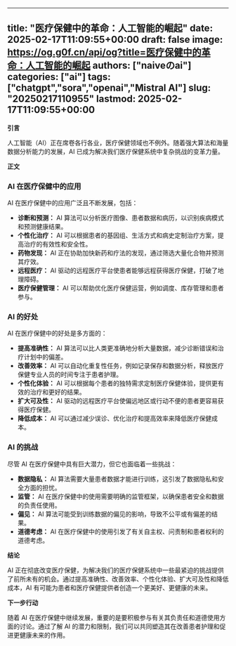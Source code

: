 
---
title: "医疗保健中的革命：人工智能的崛起"
date: 2025-02-17T11:09:55+00:00
draft: false
image: https://og.g0f.cn/api/og?title=医疗保健中的革命：人工智能的崛起
authors: ["naiveのai"]
categories: ["ai"]
tags: ["chatgpt","sora","openai","Mistral AI"]
slug: "20250217110955"
lastmod: 2025-02-17T11:09:55+00:00
---
**引言**

人工智能（AI）正在席卷各行各业，医疗保健领域也不例外。随着强大算法和海量数据分析能力的发展，AI 已成为解决我们医疗保健系统中复杂挑战的变革力量。

**正文**

### AI 在医疗保健中的应用

AI 在医疗保健中的应用广泛且不断发展，包括：

- **诊断和预测：** AI 算法可以分析医疗图像、患者数据和病历，以识别疾病模式和预测健康结果。
- **个性化治疗：** AI 可以根据患者的基因组、生活方式和病史定制治疗方案，提高治疗的有效性和安全性。
- **药物发现：** AI 正在协助加快新药和疗法的发现，通过筛选大量化合物并预测其疗效。
- **远程医疗：** AI 驱动的远程医疗平台使患者能够远程获得医疗保健，打破了地理障碍。
- **医疗保健管理：** AI 可以帮助优化医疗保健运营，例如调度、库存管理和患者参与。

### AI 的好处

AI 在医疗保健中的好处是多方面的：

- **提高准确性：** AI 算法可以比人类更准确地分析大量数据，减少诊断错误和治疗计划中的偏差。
- **改善效率：** AI 可以自动化重复性任务，例如记录保存和数据分析，释放医疗保健专业人员的时间专注于患者护理。
- **个性化体验：** AI 可以根据每个患者的独特需求定制医疗保健体验，提供更有效的治疗和更好的结果。
- **扩大可及性：** AI 驱动的远程医疗平台使偏远地区或行动不便的患者更容易获得医疗保健。
- **降低成本：** AI 可以通过减少误诊、优化治疗和提高效率来降低医疗保健成本。

### AI 的挑战

尽管 AI 在医疗保健中具有巨大潜力，但它也面临着一些挑战：

- **数据隐私：** AI 算法需要大量患者数据才能进行训练，这引发了数据隐私和安全方面的担忧。
- **监管：** AI 在医疗保健中的使用需要明确的监管框架，以确保患者安全和数据的负责任使用。
- **偏见：** AI 算法可能受到训练数据的偏见的影响，导致不公平或有偏差的结果。
- **道德考虑：** AI 在医疗保健中的使用引发了有关自主权、问责制和患者权利的道德考虑。

**结论**

AI 正在彻底改变医疗保健，为解决我们的医疗保健系统中一些最紧迫的挑战提供了前所未有的机会。通过提高准确性、改善效率、个性化体验、扩大可及性和降低成本，AI 有可能为患者和医疗保健提供者创造一个更美好、更健康的未来。

**下一步行动**

随着 AI 在医疗保健中继续发展，重要的是要积极参与有关其负责任和道德使用方面的讨论。通过了解 AI 的潜力和限制，我们可以共同塑造其在改善患者护理和促进更健康未来的作用。